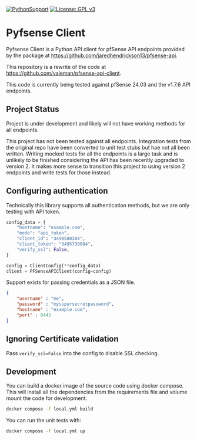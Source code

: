 [![PythonSupport][1]][1l] [![License: GPL v3][2]][2l]

# Pyfsense Client

Pyfsense Client is a Python API client for pfSense API endpoints provided by the package at https://github.com/jaredhendrickson13/pfsense-api.

This repository is a rewrite of the code at https://github.com/yaleman/pfsense-api-client.

This code is currently being tested against pfSense 24.03 and the v1.7.6 API endpoints.

## Project Status

Project is under development and likely will not have working methods for all endpoints.


This project has not been tested against all endpoints. Integration tests from the original repo have been converted
to unit test stubs but hae not all been written. Writing mocked tests for all the endpoints is a large task and is unlikely to
be finished considering the API has been recently upgraded to version 2. It makes more sense to transition this project to using
version 2 endpoints and write tests for those instead.


## Configuring authentication

Technically this library supports all authentication methods, but we are only testing with API token.

```python
config_data = {
    "hostname": "example.com",
    "mode": "api_token",
    "client_id": "3490580384",
    "client_token": "3495739084",
    "verify_ssl": False,
}

config = ClientConfig(**config_data)
client = PFSenseAPIClient(config=config)
```

Support exists for passing credentials as a JSON file.

```json
{
    "username" : "me",
    "password" : "mysupersecretpassword",
    "hostname" : "example.com",
    "port" : 8443
}
```

## Ignoring Certificate validation

Pass `verify_ssl=False` into the config to disable SSL checking.


## Development

You can build a docker image of the source code using docker compose. This will install all the dependencies from the requirements file and volume mount the code for development.
```bash
docker compose -f local.yml build
```

You can run the unit tests with:
```bash
docker compose -f local.yml up
```

[1]: https://img.shields.io/badge/python-3.10+-blue.svg
[1l]: https://github.com/devinbarry/pyfsense-client
[2]: https://img.shields.io/badge/License-GPLv3-blue.svg
[2l]: https://www.gnu.org/licenses/gpl-3.0
